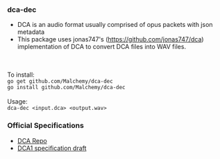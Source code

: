 ### dca-dec
* DCA is an audio format usually comprised of opus packets with json metadata
* This package uses jonas747's (https://github.com/jonas747/dca) implementation of DCA to convert DCA files into WAV files.

<br /><br />
To install:
<br />
```go get github.com/Malchemy/dca-dec```
<br />
```go install github.com/Malchemy/dca-dec```
<br /><br />
Usage:
<br />
```dca-dec <input.dca> <output.wav>```

### Official Specifications
* [DCA Repo](https://github.com/bwmarrin/dca)
* [DCA1 specification draft](https://github.com/bwmarrin/dca/wiki/DCA1-specification-draft)
